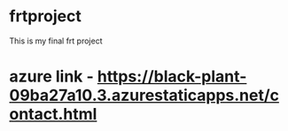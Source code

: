 # frtproject
This is my final frt project 
# azure link - https://black-plant-09ba27a10.3.azurestaticapps.net/contact.html
